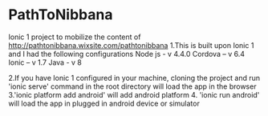 # PathToNibbana
Ionic 1 project to mobilize the content of http://pathtonibbana.wixsite.com/pathtonibbana 
1.This is built upon Ionic 1 and I had the following configurations
Node js - v 4.4.0
Cordova – v 6.4 
Ionic – v 1.7
Java - v 8 


2.If you have Ionic 1 configured in your machine, cloning the project and run 'ionic serve' command in the root directory will load the app in the browser
3.'ionic platform add android' will add android platform
4. 'ionic run android' will load the app in plugged in android device or simulator
